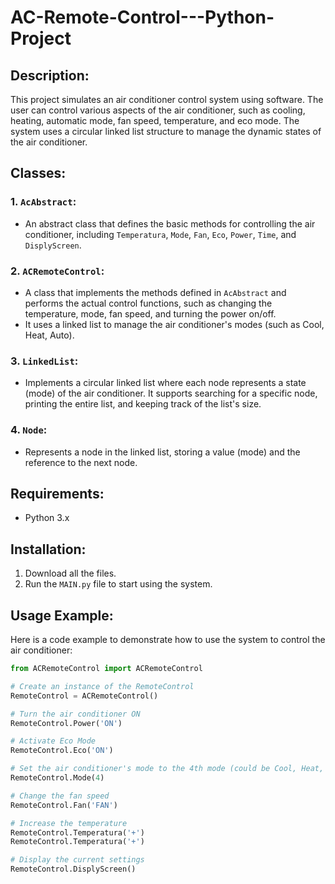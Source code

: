 # AC-Remote-Control---Python-Project


## Description:
This project simulates an air conditioner control system using software. The user can control various aspects of the air conditioner, such as cooling, heating, automatic mode, fan speed, temperature, and eco mode. The system uses a circular linked list structure to manage the dynamic states of the air conditioner.

## Classes:

### 1. `AcAbstract`:
- An abstract class that defines the basic methods for controlling the air conditioner, including `Temperatura`, `Mode`, `Fan`, `Eco`, `Power`, `Time`, and `DisplyScreen`.

### 2. `ACRemoteControl`:
- A class that implements the methods defined in `AcAbstract` and performs the actual control functions, such as changing the temperature, mode, fan speed, and turning the power on/off.
- It uses a linked list to manage the air conditioner's modes (such as Cool, Heat, Auto).

### 3. `LinkedList`:
- Implements a circular linked list where each node represents a state (mode) of the air conditioner. It supports searching for a specific node, printing the entire list, and keeping track of the list's size.

### 4. `Node`:
- Represents a node in the linked list, storing a value (mode) and the reference to the next node.

## Requirements:
- Python 3.x

## Installation:
1. Download all the files.
2. Run the `MAIN.py` file to start using the system.

## Usage Example:
Here is a code example to demonstrate how to use the system to control the air conditioner:

```python
from ACRemoteControl import ACRemoteControl

# Create an instance of the RemoteControl
RemoteControl = ACRemoteControl()

# Turn the air conditioner ON
RemoteControl.Power('ON')

# Activate Eco Mode
RemoteControl.Eco('ON')

# Set the air conditioner's mode to the 4th mode (could be Cool, Heat, etc.)
RemoteControl.Mode(4)

# Change the fan speed
RemoteControl.Fan('FAN')

# Increase the temperature
RemoteControl.Temperatura('+')
RemoteControl.Temperatura('+')

# Display the current settings
RemoteControl.DisplyScreen()
